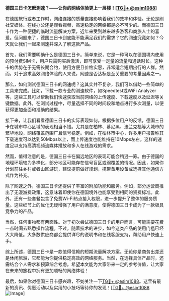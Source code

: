 **德国三日卡怎麽測速？——让你的网络体验更上一层楼！[[TG💪+ @esim1088](https://t.me/s/esim1088)]**

在德国旅行或者工作时，网络连接的质量直接影响着我们的效率和体验。无论是刷社交媒体、在线办公还是观看视频，高速稳定的网络都是必不可少的。而德国三日卡作为一种便捷的临时流量解决方案，近年来受到越来越多游客和商旅人士的喜爱。但问题来了，德国三日卡到底能不能满足我们的需求？它的网速究竟如何？今天就让我们一起来测速并深入了解这款产品。

首先，我们需要明确什么是德国三日卡。简单来说，它是一种可以在德国境内使用的预付费SIM卡，用户只需购买后激活，即可享受一定量的流量和通话时长。这种卡的优势在于无需长期合约，使用方便且价格实惠，非常适合短期出行的人群。然而，对于追求高效网络体验的人来说，网速是否达标是至关重要的考量因素之一。

那么，如何测试德国三日卡的网速呢？这其实并不复杂，我们可以借助一些简单的工具来完成。比如，下载一款专业的测速软件，如Speedtest或WiFi Analyzer等，这些工具可以帮助我们快速获取当前网络的上传速度、下载速度以及延迟等关键数据。此外，在测试过程中，尽量选择不同的时间段和地点进行多次测量，以便获得更加全面和准确的结果。

接下来，让我们看看德国三日卡的实际表现如何。根据多位用户的反馈，德国三日卡在城市中心区域的表现相当不错。尤其是在柏林、慕尼黑、法兰克福等大城市的繁华地段，网络覆盖范围广且信号稳定。例如，在柏林市中心，许多用户报告称其下载速度可以达到50Mbps以上，而上传速度也能维持在10Mbps左右。这样的速度足以支持高清视频流媒体播放和多人在线游戏的需求。

然而，值得注意的是，德国三日卡在偏远地区的表现可能会稍逊一筹。由于德国的地理环境较为多样化，部分地区可能存在信号盲区或弱覆盖的情况。因此，如果你计划前往乡村或者山区游玩，建议提前做好规划，携带备用设备或选择其他通信方式作为补充。

除了网速之外，德国三日卡还提供了丰富的附加功能和服务。例如，部分运营商推出了无漫游费政策，这意味着即使你在德国境外也能享受到相同的资费标准。此外，还有一些套餐包含了免费Wi-Fi热点接入权限，进一步提升了整体的服务质量。这些细节上的优化无疑增强了用户的满意度，使得德国三日卡成为了一款极具竞争力的产品。

当然，任何事物都有两面性。对于初次尝试德国三日卡的用户而言，可能需要花费一点时间去熟悉操作流程。不过，随着技术的进步，如今这类产品的使用门槛已经大大降低。大多数供应商都会提供详尽的说明书和在线客服支持，帮助用户快速上手。

综上所述，德国三日卡是一款值得信赖的短期流量解决方案。无论你是商务出差还是休闲旅游，它都能为你提供稳定高效的网络服务。当然，在选择具体产品时，还需结合个人需求和预算综合考虑。希望本文能为大家带来一定的参考价值，让大家在未来的旅程中拥有更加顺畅的网络体验！

最后，如果你对德国三日卡感兴趣，不妨关注一下[TG💪+ @esim1088](https://t.me/s/esim1088)。这里有最新的资讯、优惠活动以及实用的小技巧等待你的发现！[[TG💪+ @esim1088](https://t.me/s/esim1088) ![Image](https://i.postimg.cc/4NQfJmqS/Snipaste-2025-05-13-00-14-12.png)]
